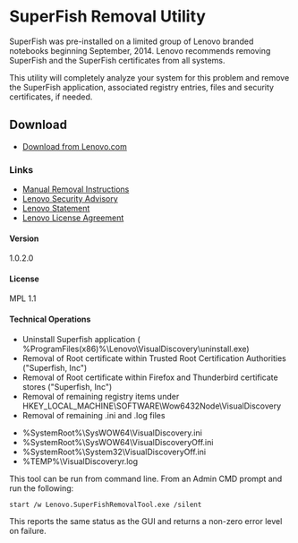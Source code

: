 # SuperFish Removal Utility

SuperFish was pre-installed on a limited group of Lenovo branded notebooks  beginning  September, 2014.  Lenovo recommends removing SuperFish and the SuperFish certificates from all systems.   

This utility will completely analyze your system for this problem and remove the SuperFish application, associated registry entries, files and security certificates, if needed. 

## Download
  - [Download from Lenovo.com](http://download.lenovo.com/pccbbs/thinkvantage_en/metroapps/SuperFishRemovalTool/1.0.2.0/Lenovo.SuperFishRemovalTool.exe)


### Links
  - [Manual Removal Instructions](http://support.lenovo.com/us/en/product_security/superfish_uninstall)
  - [Lenovo Security Advisory](http://support.lenovo.com/us/en/product_security/superfish)
  - [Lenovo Statement](http://news.lenovo.com/article_display.cfm?article_id=1929)
  - [Lenovo License Agreement](http://support.lenovo.com/us/en/documents/ht100141)

#### Version
1.0.2.0

#### License
MPL 1.1

#### Technical Operations
  - Uninstall Superfish application ( %ProgramFiles(x86)%\Lenovo\VisualDiscovery\uninstall.exe)
  - Removal of Root certificate within Trusted Root Certification Authorities ("Superfish, Inc")
  - Removal of Root certificate within Firefox and Thunderbird certificate stores ("Superfish, Inc")
  - Removal of remaining registry items under HKEY_LOCAL_MACHINE\SOFTWARE\Wow6432Node\VisualDiscovery
  - Removal of remaining .ini and .log files
   * %SystemRoot%\SysWOW64\VisualDiscovery.ini
   * %SystemRoot%\SysWOW64\VisualDiscoveryOff.ini
   * %SystemRoot%\System32\VisualDiscoveryOff.ini
   * %TEMP%\VisualDiscoveryr.log

This tool can be run from command line.  From an Admin CMD prompt and run the following:

    start /w Lenovo.SuperFishRemovalTool.exe /silent

This reports the same status as the GUI and returns a non-zero error level on failure.  


